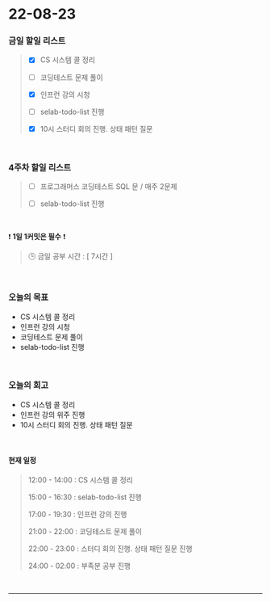 # 22-08-23
 ### 금일 할일 리스트 
> - [x]  CS 시스템 콜 정리
>
> - [ ]  코딩테스트 문제 풀이
>
> - [x]  인프런 강의 시청
>
> - [ ]  selab-todo-list 진행
>
> - [x]  10시 스터디 회의 진행. 상태 패턴 질문

<br/>

### 4주차 할일 리스트  

> - [ ]  프로그래머스 코딩테스트 SQL 문 / 매주 2문제  
>
> - [ ]  selab-todo-list 진행

<br/>

❗ **1일 1커밋은 필수** ❗
> 🕒 금일 공부 시간 :  [ 7시간 ]    
  
<br/>

### 오늘의 목표
- CS 시스템 콜 정리
- 인프런 강의 시청 
- 코딩테스트 문제 풀이
- selab-todo-list 진행

<br>

### 오늘의 회고
- CS 시스템 콜 정리
- 인프런 강의 위주 진행
- 10시 스터디 회의 진행. 상태 패턴 질문

<br>

#### 현재 일정  
> 12:00 - 14:00 : CS 시스템 콜 정리
>
> 15:00 - 16:30 : selab-todo-list 진행
>
> 17:00 - 19:30 : 인프런 강의 진행
>
> 21:00 - 22:00 : 코딩테스트 문제 풀이
>
> 22:00 - 23:00 : 스터디 회의 진행. 상태 패턴 질문 진행
>
> 24:00 - 02:00 : 부족분 공부 진행

<br/>

------------  